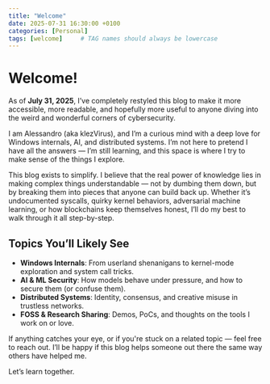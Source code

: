 ```yaml
---
title: "Welcome"
date: 2025-07-31 16:30:00 +0100
categories: [Personal]
tags: [welcome]     # TAG names should always be lowercase
---
```


# Welcome!

As of **July 31, 2025**, I’ve completely restyled this blog to make it more accessible, more readable, and hopefully more useful to anyone diving into the weird and wonderful corners of cybersecurity.

I am Alessandro (aka klezVirus), and I’m a curious mind with a deep love for Windows internals, AI, and distributed systems. I’m not here to pretend I have all the answers — I’m still learning, and this space is where I try to make sense of the things I explore.

This blog exists to simplify. I believe that the real power of knowledge lies in making complex things understandable — not by dumbing them down, but by breaking them into pieces that anyone can build back up. Whether it’s undocumented syscalls, quirky kernel behaviors, adversarial machine learning, or how blockchains keep themselves honest, I’ll do my best to walk through it all step-by-step.

## Topics You’ll Likely See

* **Windows Internals**: From userland shenanigans to kernel-mode exploration and system call tricks.
* **AI & ML Security**: How models behave under pressure, and how to secure them (or confuse them).
* **Distributed Systems**: Identity, consensus, and creative misuse in trustless networks.
* **FOSS & Research Sharing**: Demos, PoCs, and thoughts on the tools I work on or love.

If anything catches your eye, or if you're stuck on a related topic — feel free to reach out. I’ll be happy if this blog helps someone out there the same way others have helped me.

Let’s learn together.
